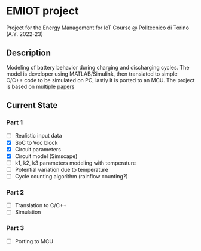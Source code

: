 # EMIOT project
Project for the Energy Management for IoT Course @ Politecnico di Torino (A.Y. 2022-23)

## Description
Modeling of battery behavior during charging and discharging cycles. The model is developer using MATLAB/Simulink, then translated to simple C/C++ code to be simulated on PC, lastly it is ported to an MCU. The project is based on multiple [papers](Papers)

## Current State

### Part 1
- [ ] Realistic input data 
- [x] SoC to Voc block
- [x] Circuit parameters
- [x] Circuit model (Simscape)
- [ ] k1, k2, k3 parameters modeling with temperature
- [ ] Potential variation due to temperature
- [ ] Cycle counting algorithm (rainflow counting?)

### Part 2
- [ ] Translation to C/C++
- [ ] Simulation

### Part 3

- [ ] Porting to MCU
